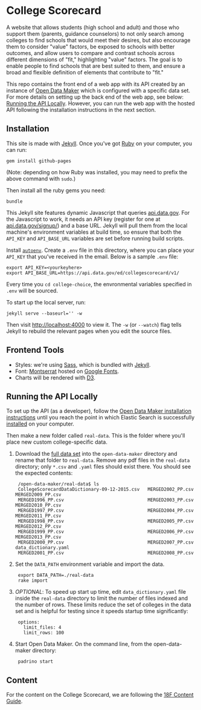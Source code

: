 # College Scorecard

A website that allows students (high school and adult) and those who support them (parents, guidance counselors)
to not only search among colleges to find schools that would meet their desires, but also encourage them to consider
"value" factors, be exposed to schools with better outcomes, and allow users to compare and contrast schools across
different dimensions of "fit," highlighting "value" factors. The goal is to enable people to find schools that are 
best suited to them, and ensure a broad and flexible definition of elements that contribute to "fit."

This repo contains the front end of a web app with its API created by an instance of [Open Data Maker](https://github.com/18F/open-data-maker) which is configured with a specific data set. For more details on setting up the back end of the web app, see below: [Running the API Locally](#running-the-api-locally).  However, you can run the web app with the hosted API following the installation instructions in the next section.

## Installation
This site is made with [Jekyll]. Once you've got [Ruby] on your computer, you
can run:

    gem install github-pages

(Note: depending on how Ruby was installed, you may need to prefix the above
command with `sudo`.)

Then install all the ruby gems you need:

    bundle

This Jekyll site features dynamic Javascript that queries [api.data.gov](https://api.data.gov/). 
For the Javascript to work, it needs an API key (register for one at 
[api.data.gov/signup/](https://api.data.gov/signup/)) and a base URL. Jekyll will pull them from the local machine's
environment variables at build time, so ensure that both the `API_KEY` and `API_BASE_URL` variables are set before running build scripts.

Install [`autoenv`](https://github.com/kennethreitz/autoenv). Create a `.env` file in this directory, where you can place your `API_KEY` that you've received in the email. Below is a sample `.env` file:

    export API_KEY=<yourkeyhere>
    export API_BASE_URL=https://api.data.gov/ed/collegescorecard/v1/

Every time you `cd college-choice`, the envronmental variables specified in `.env` will be sourced.

To start up the local server, run:

    jekyll serve --baseurl='' -w

Then visit [http://localhost:4000](http://localhost:4000) to view it. The `-w`
(or `--watch`) flag tells Jekyll to rebuild the relevant pages when you edit
the source files.

## Frontend Tools
- Styles: we're using [Sass], which is bundled with [Jekyll].
- Font: [Montserrat] hosted on [Google Fonts](https://www.google.com/fonts/).
- Charts will be rendered with [D3].

[Montserrat]: https://www.google.com/fonts/specimen/Montserrat
[Jekyll]: http://jekyllrb.com/
[Sass]: http://sass-lang.com/
[D3]: http://d3js.org/
[Ruby]: https://www.ruby-lang.org/

## Running the API Locally

To set up the API (as a developer), follow the [Open Data Maker installation instructions](https://github.com/18F/open-data-maker/blob/dev/INSTALL.md) until you reach the point
in which Elastic Search is successfully [installed](https://github.com/18F/open-data-maker/blob/dev/INSTALL.md#make-sure-elasticsearch-is-up-and-running) on your computer.

Then make a new folder called `real-data`. This is the folder where you'll place new custom college-specific data.

1. Download the [full data set](https://s3.amazonaws.com/ed-college-choice-public/CollegeScorecard_Raw_Data.zip) into the `open-data-maker` directory and rename that folder to `real-data`. Remove any pdf files in the `real-data` directory; only `*.csv` and `.yaml` files should exist there. You should see the expected contents:


        /open-data-maker/real-data$ ls
        CollegeScorecardDataDictionary-09-12-2015.csv   MERGED2002_PP.csv                               MERGED2009_PP.csv
        MERGED1996_PP.csv                               MERGED2003_PP.csv                               MERGED2010_PP.csv
        MERGED1997_PP.csv                               MERGED2004_PP.csv                               MERGED2011_PP.csv
        MERGED1998_PP.csv                               MERGED2005_PP.csv                               MERGED2012_PP.csv
        MERGED1999_PP.csv                               MERGED2006_PP.csv                               MERGED2013_PP.csv
        MERGED2000_PP.csv                               MERGED2007_PP.csv                               data_dictionary.yaml
        MERGED2001_PP.csv                               MERGED2008_PP.csv


2. Set the `DATA_PATH` environment variable and import the data.

        export DATA_PATH=./real-data
        rake import

3. *OPTIONAL*: To speed up start up time, edit `data_dictionary.yaml` file inside the `real-data` directory to limit the number of files indexed and the number of rows.  These limits reduce the set of colleges in the data set and is helpful for testing since it speeds startup time significantly:

        options:
          limit_files: 4
          limit_rows: 100

4. Start Open Data Maker.  On the command line, from the open-data-maker directory:

        padrino start

## Content

For the content on the College Scorecard, we are following the [18F Content Guide](https://pages.18f.gov/content-guide/).
